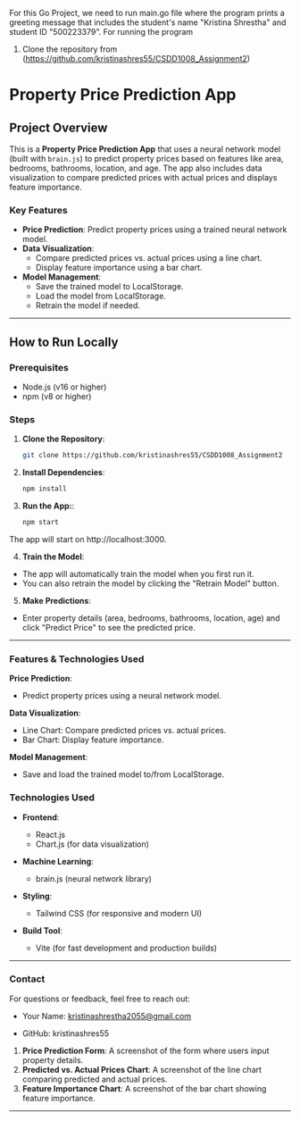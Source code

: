 For this Go Project, we need to run main.go file where the program prints a greeting message that includes the student's name "Kristina Shrestha" and student ID "500223379".
For running the program 
1. Clone the repository from (https://github.com/kristinashres55/CSDD1008_Assignment2)

# Property Price Prediction App

## Project Overview

This is a **Property Price Prediction App** that uses a neural network model (built with `brain.js`) to predict property prices based on features like area, bedrooms, bathrooms, location, and age. The app also includes data visualization to compare predicted prices with actual prices and displays feature importance.

### Key Features

- **Price Prediction**: Predict property prices using a trained neural network model.
- **Data Visualization**:
  - Compare predicted prices vs. actual prices using a line chart.
  - Display feature importance using a bar chart.
- **Model Management**:
  - Save the trained model to LocalStorage.
  - Load the model from LocalStorage.
  - Retrain the model if needed.

---

## How to Run Locally

### Prerequisites

- Node.js (v16 or higher)
- npm (v8 or higher)

### Steps

1. **Clone the Repository**:

   ```bash
   git clone https://github.com/kristinashres55/CSDD1008_Assignment2

   ```

2. **Install Dependencies**:

   ```bash
   npm install

   ```

3. **Run the App:**:
   ```bash
   npm start
   ```

The app will start on http://localhost:3000.

4. **Train the Model**:

- The app will automatically train the model when you first run it.
- You can also retrain the model by clicking the "Retrain Model" button.

5. **Make Predictions**:

- Enter property details (area, bedrooms, bathrooms, location, age) and click "Predict Price" to see the predicted price.

---

### Features & Technologies Used

**Price Prediction**:
- Predict property prices using a neural network model.

**Data Visualization**:
- Line Chart: Compare predicted prices vs. actual prices.
- Bar Chart: Display feature importance.

**Model Management**:
- Save and load the trained model to/from LocalStorage.

### Technologies Used
- **Frontend**:
    - React.js
    - Chart.js (for data visualization)

- **Machine Learning**:
    - brain.js (neural network library)

- **Styling**:
    - Tailwind CSS (for responsive and modern UI)

- **Build Tool**:
    - Vite (for fast development and production builds)

---

### Contact
For questions or feedback, feel free to reach out:

- Your Name: kristinashrestha2055@gmail.com

- GitHub: kristinashres55

1. **Price Prediction Form**: A screenshot of the form where users input property details.
2. **Predicted vs. Actual Prices Chart**: A screenshot of the line chart comparing predicted and actual prices.
3. **Feature Importance Chart**: A screenshot of the bar chart showing feature importance.

---
